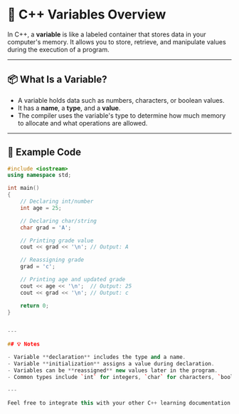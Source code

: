 # 🧠 C++ Variables Overview

In C++, a **variable** is like a labeled container that stores data in your computer's memory. It allows you to store, retrieve, and manipulate values during the execution of a program.

---

## 📦 What Is a Variable?

- A variable holds data such as numbers, characters, or boolean values.
- It has a **name**, a **type**, and a **value**.
- The compiler uses the variable's type to determine how much memory to allocate and what operations are allowed.

---

## 🧪 Example Code

```cpp
#include <iostream>
using namespace std;

int main()
{
    // Declaring int/number
    int age = 25;

    // Declaring char/string
    char grad = 'A';

    // Printing grade value
    cout << grad << '\n'; // Output: A

    // Reassigning grade
    grad = 'c';

    // Printing age and updated grade
    cout << age << '\n';  // Output: 25
    cout << grad << '\n'; // Output: c

    return 0;
}


---

## 💡 Notes

- Variable **declaration** includes the type and a name.
- Variable **initialization** assigns a value during declaration.
- Variables can be **reassigned** new values later in the program.
- Common types include `int` for integers, `char` for characters, `bool` for boolean values, `double` for floating-point numbers, and `string` for text (with the `#include <string>` directive).

---

Feel free to integrate this with your other C++ learning documentation.
